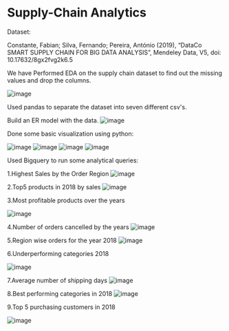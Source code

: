 # Supply-Chain Analytics



Dataset:

Constante, Fabian; Silva, Fernando; Pereira, António (2019), “DataCo SMART SUPPLY CHAIN FOR BIG DATA ANALYSIS”, Mendeley Data, V5, doi: 10.17632/8gx2fvg2k6.5


We have Performed EDA on the supply chain dataset to find out the missing values and drop the columns.

![image](https://user-images.githubusercontent.com/29980464/167240409-9a015905-2924-429a-a5b5-ed687993b070.png)

Used pandas to separate the dataset into seven different csv's.

Build an ER model with the data.
![image](https://user-images.githubusercontent.com/29980464/167240457-d052badd-6c02-41d0-9c65-34c9a265decb.png)

Done some basic visualization using python:

![image](https://user-images.githubusercontent.com/29980464/167240489-ddaed602-5598-4ab9-a1f1-11c1d47b5905.png)
![image](https://user-images.githubusercontent.com/29980464/167240497-a11998c3-e76f-4320-bd54-2a70ccdaf615.png)
![image](https://user-images.githubusercontent.com/29980464/167240532-b7d2bfc2-8798-45d1-8ac0-f0786cb7a667.png)
![image](https://user-images.githubusercontent.com/29980464/167240561-faa6b219-ab99-4d10-aa8d-166514124c37.png)


Used Bigquery to run some analytical queries:

1.Highest Sales by the Order Region
![image](https://user-images.githubusercontent.com/29980464/168871117-104eac65-f60e-488b-a4bd-9301996732e4.png)



2.Top5 products in 2018 by sales
![image](https://user-images.githubusercontent.com/29980464/168871183-47b2740c-620b-4242-babb-f5931f8b7fb0.png)



3.Most profitable products over the years

![image](https://user-images.githubusercontent.com/29980464/168871211-177c676d-ba67-4a29-8def-29c4f67ec2fc.png)



4.Number of orders cancelled by the years
![image](https://user-images.githubusercontent.com/29980464/168871268-155ecda6-3699-49cf-95a5-054a64c0b89e.png)

 

5.Region wise orders for the year 2018
![image](https://user-images.githubusercontent.com/29980464/168871344-87198e04-61ca-4b92-9390-8072baf9aa9d.png)



6.Underperforming categories 2018

 ![image](https://user-images.githubusercontent.com/29980464/168871385-a3b02f24-10a5-44af-a4e7-a940c6f25cde.png)


7.Average number of shipping days
![image](https://user-images.githubusercontent.com/29980464/168871429-39c40f01-7c44-42f3-bd2d-47b0a49fcae2.png)




8.Best performing categories in 2018
![image](https://user-images.githubusercontent.com/29980464/168871470-fa051252-e5ae-4797-ae1a-a9bd0e9f75c8.png)



9.Top 5 purchasing customers in 2018

![image](https://user-images.githubusercontent.com/29980464/168871535-48b42611-5a60-45be-aea2-88e0b3cb0c21.png)





















